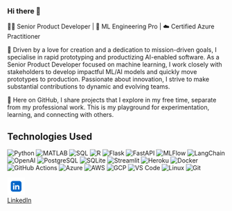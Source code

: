 ### Hi there 👋

👨‍💻 Senior Product Developer | 🚀 ML Engineering Pro | ☁️ Certified Azure Practitioner

💼 Driven by a love for creation and a dedication to mission-driven goals, I specialise in rapid prototyping and productizing AI-enabled software. As a Senior Product Developer focused on machine learning, I work closely with stakeholders to develop impactful ML/AI models and quickly move prototypes to production. Passionate about innovation, I strive to make substantial contributions to dynamic and evolving teams.

🌟 Here on GitHub, I share projects that I explore in my free time, separate from my professional work. This is my playground for experimentation, learning, and connecting with others.



## Technologies Used

![Python](https://img.shields.io/badge/Python-%233776AB.svg?style=for-the-badge&logo=python&logoColor=white)
![MATLAB](https://img.shields.io/badge/MATLAB-%2300768A.svg?style=for-the-badge&logo=mathworks&logoColor=white)
![SQL](https://img.shields.io/badge/SQL-%2300758F.svg?style=for-the-badge&logo=sql&logoColor=white)
![R](https://img.shields.io/badge/R-%23276DC3.svg?style=for-the-badge&logo=r&logoColor=white)
![Flask](https://img.shields.io/badge/Flask-%23000000.svg?style=for-the-badge&logo=flask&logoColor=white)
![FastAPI](https://img.shields.io/badge/FastAPI-%2300C7B7.svg?style=for-the-badge&logo=fastapi&logoColor=white)
![MLFlow](https://img.shields.io/badge/MLFlow-%230073C1.svg?style=for-the-badge&logo=mlflow&logoColor=white)
![LangChain](https://img.shields.io/badge/LangChain-%2300A9C0.svg?style=for-the-badge&logo=langchain&logoColor=white)
![OpenAI](https://img.shields.io/badge/OpenAI-%2300A9C0.svg?style=for-the-badge&logo=openai&logoColor=white)
![PostgreSQL](https://img.shields.io/badge/PostgreSQL-%234169E1.svg?style=for-the-badge&logo=postgresql&logoColor=white)
![SQLite](https://img.shields.io/badge/SQLite-%2307406E.svg?style=for-the-badge&logo=sqlite&logoColor=white)
![Streamlit](https://img.shields.io/badge/Streamlit-%230E4A7E.svg?style=for-the-badge&logo=streamlit&logoColor=white)
![Heroku](https://img.shields.io/badge/Heroku-430098?style=for-the-badge&logo=heroku&logoColor=white)
![Docker](https://img.shields.io/badge/Docker-%232496ED.svg?style=for-the-badge&logo=docker&logoColor=white)
![GitHub Actions](https://img.shields.io/badge/GitHub%20Actions-%232671E5.svg?style=for-the-badge&logo=githubactions&logoColor=white)
![Azure](https://img.shields.io/badge/Azure-%230072C6.svg?style=for-the-badge&logo=microsoftazure&logoColor=white)
![AWS](https://img.shields.io/badge/AWS-%23232F3E.svg?style=for-the-badge&logo=amazonaws&logoColor=white)
![GCP](https://img.shields.io/badge/Google%20Cloud%20Platform-%234285F4.svg?style=for-the-badge&logo=googlecloud&logoColor=white)
![VS Code](https://img.shields.io/badge/VS%20Code-%23007ACC.svg?style=for-the-badge&logo=visualstudiocode&logoColor=white)
![Linux](https://img.shields.io/badge/Linux-%23FCC624.svg?style=for-the-badge&logo=linux&logoColor=black)
![Git](https://img.shields.io/badge/Git-%23F05032.svg?style=for-the-badge&logo=git&logoColor=white)



![alt text](linkdin.png)  
[LinkedIn](https://www.linkedin.com/in/saeed-misaghian/)


<!--
**SaM-92/sam-92** is a ✨ _special_ ✨ repository because its `README.md` (this file) appears on your GitHub profile.

Here are some ideas to get you started:

- 🔭 I’m currently working on ...
- 🌱 I’m currently learning ...
- 👯 I’m looking to collaborate on ...
- 🤔 I’m looking for help with ...
- 💬 Ask me about ...
- 📫 How to reach me: ...
- 😄 Pronouns: ...
- ⚡ Fun fact: ...
-->
